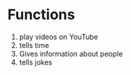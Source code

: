 # Functions
1. play videos on YouTube 
2. tells time
3. Gives information about people
4. tells jokes